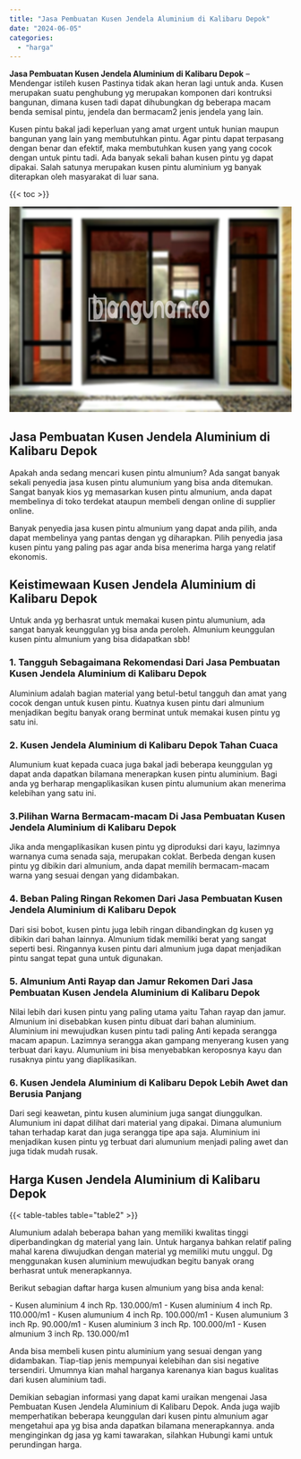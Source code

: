 ```yaml
---
title: "Jasa Pembuatan Kusen Jendela Aluminium di Kalibaru Depok"
date: "2024-06-05"
categories: 
  - "harga"
---
```


**Jasa Pembuatan Kusen Jendela Aluminium di Kalibaru Depok** – Mendengar istileh kusen Pastinya tidak akan heran lagi untuk anda. Kusen merupakan suatu penghubung yg merupakan komponen dari kontruksi bangunan, dimana kusen tadi dapat dihubungkan dg beberapa macam benda semisal pintu, jendela dan bermacam2 jenis jendela yang lain.

Kusen pintu bakal jadi keperluan yang amat urgent untuk hunian maupun bangunan yang lain yang membutuhkan pintu. Agar pintu dapat terpasang dengan benar dan efektif, maka membutuhkan kusen yang yang cocok dengan untuk pintu tadi. Ada banyak sekali bahan kusen pintu yg dapat dipakai. Salah satunya merupakan kusen pintu aluminium yg banyak diterapkan oleh masyarakat di luar sana.

{{< toc >}}

![Jasa Pembuatan Kusen Jendela Aluminium di Kalibaru Depok](/images/harga-kusen-jendela-alumunium-32.png)

## Jasa Pembuatan Kusen Jendela Aluminium di Kalibaru Depok

Apakah anda sedang mencari kusen pintu almunium? Ada sangat banyak sekali penyedia jasa kusen pintu alumunium yang bisa anda ditemukan. Sangat banyak kios yg memasarkan kusen pintu almunium, anda dapat membelinya di toko terdekat ataupun membeli dengan online di supplier online.

Banyak penyedia jasa kusen pintu almunium yang dapat anda pilih, anda dapat membelinya yang pantas dengan yg diharapkan. Pilih penyedia jasa kusen pintu yang paling pas agar anda bisa menerima harga yang relatif ekonomis.

## Keistimewaan Kusen Jendela Aluminium di Kalibaru Depok

Untuk anda yg berhasrat untuk memakai kusen pintu alumunium, ada sangat banyak keunggulan yg bisa anda peroleh. Almunium keunggulan kusen pintu almunium yang bisa didapatkan sbb!

### 1\. Tangguh Sebagaimana Rekomendasi Dari Jasa Pembuatan Kusen Jendela Aluminium di Kalibaru Depok

Aluminium adalah bagian material yang betul-betul tangguh dan amat yang cocok dengan untuk kusen pintu. Kuatnya kusen pintu dari almunium menjadikan begitu banyak orang berminat untuk memakai kusen pintu yg satu ini.

### 2\. Kusen Jendela Aluminium di Kalibaru Depok Tahan Cuaca

Alumunium kuat kepada cuaca juga bakal jadi beberapa keunggulan yg dapat anda dapatkan bilamana menerapkan kusen pintu aluminium. Bagi anda yg berharap mengaplikasikan kusen pintu alumunium akan menerima kelebihan yang satu ini.

### 3.Pilihan Warna Bermacam-macam Di Jasa Pembuatan Kusen Jendela Aluminium di Kalibaru Depok

Jika anda mengaplikasikan kusen pintu yg diproduksi dari kayu, lazimnya warnanya cuma senada saja, merupakan coklat. Berbeda dengan kusen pintu yg dibikin dari almunium, anda dapat memilih bermacam-macam warna yang sesuai dengan yang didambakan.

### 4\. Beban Paling Ringan Rekomen Dari Jasa Pembuatan Kusen Jendela Aluminium di Kalibaru Depok

Dari sisi bobot, kusen pintu juga lebih ringan dibandingkan dg kusen yg dibikin dari bahan lainnya. Almunium tidak memiliki berat yang sangat seperti besi. Ringannya kusen pintu dari almunium juga dapat menjadikan pintu sangat tepat guna untuk digunakan.

### 5\. Almunium Anti Rayap dan Jamur Rekomen Dari Jasa Pembuatan Kusen Jendela Aluminium di Kalibaru Depok

Nilai lebih dari kusen pintu yang paling utama yaitu Tahan rayap dan jamur. Almunium ini disebabkan kusen pintu dibuat dari bahan aluminium. Aluminium ini mewujudkan kusen pintu tadi paling Anti kepada serangga macam apapun. Lazimnya serangga akan gampang menyerang kusen yang terbuat dari kayu. Alumunium ini bisa menyebabkan keroposnya kayu dan rusaknya pintu yang diaplikasikan.

### 6\. Kusen Jendela Aluminium di Kalibaru Depok Lebih Awet dan Berusia Panjang

Dari segi keawetan, pintu kusen aluminium juga sangat diunggulkan. Alumunium ini dapat dilihat dari material yang dipakai. Dimana alumunium tahan terhadap karat dan juga serangga tipe apa saja. Aluminium ini menjadikan kusen pintu yg terbuat dari alumunium menjadi paling awet dan juga tidak mudah rusak.

## Harga Kusen Jendela Aluminium di Kalibaru Depok

{{< table-tables table="table2" >}}

Alumunium adalah beberapa bahan yang memiliki kwalitas tinggi diperbandingkan dg material yang lain. Untuk harganya bahkan relatif paling mahal karena diwujudkan dengan material yg memiliki mutu unggul. Dg menggunakan kusen aluminium mewujudkan begitu banyak orang berhasrat untuk menerapkannya.

Berikut sebagian daftar harga kusen almunium yang bisa anda kenal:

\- Kusen aluminium 4 inch Rp. 130.000/m1 - Kusen aluminium 4 inch Rp. 110.000/m1 - Kusen alumunium 4 inch Rp. 100.000/m1 - Kusen alumunium 3 inch Rp. 90.000/m1 - Kusen aluminium 3 inch Rp. 100.000/m1 - Kusen almunium 3 inch Rp. 130.000/m1

Anda bisa membeli kusen pintu aluminium yang sesuai dengan yang didambakan. Tiap-tiap jenis mempunyai kelebihan dan sisi negative tersendiri. Umumnya kian mahal harganya karenanya kian bagus kualitas dari kusen aluminium tadi.

Demikian sebagian informasi yang dapat kami uraikan mengenai Jasa Pembuatan Kusen Jendela Aluminium di Kalibaru Depok. Anda juga wajib memperhatikan beberapa keunggulan dari kusen pintu almunium agar mengetahui apa yg bisa anda dapatkan bilamana menerapkannya. anda menginginkan dg jasa yg kami tawarakan, silahkan Hubungi kami untuk perundingan harga.
